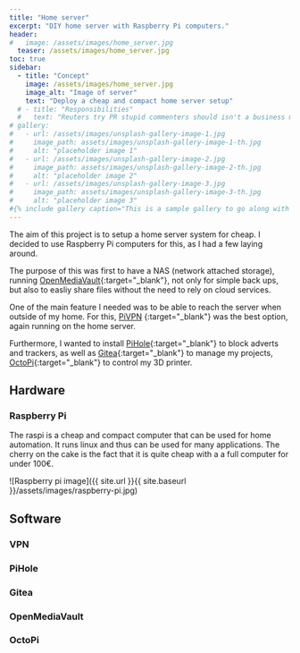 ```yaml
---
title: "Home server"
excerpt: "DIY home server with Raspberry Pi computers." 
header:
#   image: /assets/images/home_server.jpg
  teaser: /assets/images/home_server.jpg
toc: true
sidebar:
  - title: "Concept"
    image: /assets/images/home_server.jpg
    image_alt: "Image of server"
    text: "Deploy a cheap and compact home server setup"
  # - title: "Responsibilities"
  #   text: "Reuters try PR stupid commenters should isn't a business model"
# gallery:
#   - url: /assets/images/unsplash-gallery-image-1.jpg
#     image_path: assets/images/unsplash-gallery-image-1-th.jpg
#     alt: "placeholder image 1"
#   - url: /assets/images/unsplash-gallery-image-2.jpg
#     image_path: assets/images/unsplash-gallery-image-2-th.jpg
#     alt: "placeholder image 2"
#   - url: /assets/images/unsplash-gallery-image-3.jpg
#     image_path: assets/images/unsplash-gallery-image-3-th.jpg
#     alt: "placeholder image 3"
#{% include gallery caption="This is a sample gallery to go along with this case study." %}
---
```


The aim of this project is to setup a home server system for cheap. I decided to use Raspberry Pi computers for this, as I had a few laying around. 

The purpose of this was first to have a NAS (network attached storage), running [OpenMediaVault](https://www.openmediavault.org/){:target="_blank"}, not only for simple back ups, but also to easliy share files without the need to rely on cloud services. 

One of the main feature I needed was to be able to reach the server when outside of my home. For this, [PiVPN](https://www.pivpn.io/) {:target="_blank"} was the best option, again running on the home server.

Furthermore, I wanted to install [PiHole](https://pi-hole.net/){:target="_blank"} to block adverts and trackers, as well as [Gitea](https://gitea.io/){:target="_blank"} to manage my projects, [OctoPi](https://octopi.org/){:target="_blank"} to control my 3D printer. 


## Hardware 

### Raspberry Pi
The raspi is a cheap and compact computer that can be used for home automation. It runs linux and thus can be used for many applications. The cherry on the cake is the fact that it is quite cheap with a a full computer for under 100€. 

![Raspberry pi image]({{ site.url }}{{ site.baseurl }}/assets/images/raspberry-pi.jpg)



## Software

### VPN



### PiHole

### Gitea

### OpenMediaVault

### OctoPi

